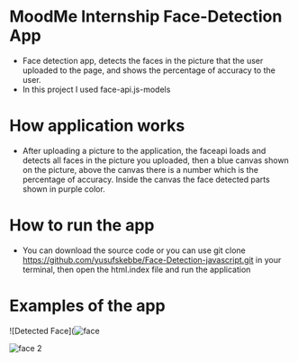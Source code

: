 #  MoodMe Internship Face-Detection App 

- Face detection app, detects the faces in the picture that the user uploaded to the page, and shows the percentage of accuracy to the user. 
- In this project I used face-api.js-models

# How application works

- After uploading a picture to the application, the faceapi loads and detects all faces in the picture you uploaded, then a blue canvas shown on the picture, above the canvas there is a number which is the percentage of accuracy. Inside the canvas the face detected parts shown in purple color.  


# How to run the app

- You can download the source code or you can use git clone  https://github.com/yusufskebbe/Face-Detection-javascript.git in your terminal, then open the html.index file and run the application

# Examples of the app
![Detected Face](![face](https://user-images.githubusercontent.com/59177945/119665730-58618280-be3d-11eb-84ee-d903f836388e.png)

![face 2](https://user-images.githubusercontent.com/59177945/119666050-ad04fd80-be3d-11eb-988c-6e279e3a6e11.png)

